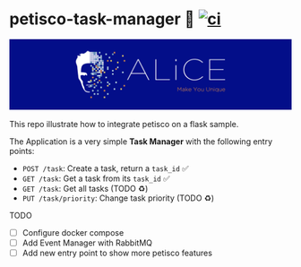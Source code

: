 # petisco-task-manager :cookie:  [![ci](https://github.com/alice-biometrics/petisco-task-manager/workflows/ci/badge.svg)](https://github.com/alice-biometrics/petisco-task-manager/actions)

<img src="https://github.com/alice-biometrics/custom-emojis/blob/master/images/alice_header.png" width=auto>

This repo illustrate how to integrate petisco on a flask sample. 

The Application is a very simple **Task Manager** with the following entry points:

- `POST /task`: Create a task, return a `task_id` :white_check_mark:
- `GET /task`: Get a task from its `task_id` :white_check_mark:
- `GET /task`: Get all tasks (TODO :recycle:)
- `PUT /task/priority`: Change task priority (TODO :recycle:)


TODO

- [ ] Configure docker compose
- [ ] Add Event Manager with RabbitMQ
- [ ] Add new entry point to show more petisco features
